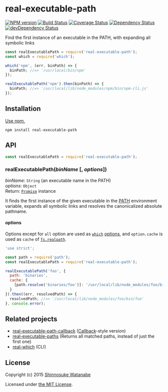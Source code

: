 # real-executable-path

[![NPM version](https://img.shields.io/npm/v/real-executable-path.svg)](https://www.npmjs.com/package/real-executable-path)
[![Build Status](https://travis-ci.org/shinnn/real-executable-path.svg?branch=master)](https://travis-ci.org/shinnn/real-executable-path)
[![Coverage Status](https://img.shields.io/coveralls/shinnn/real-executable-path.svg)](https://coveralls.io/github/shinnn/real-executable-path)
[![Dependency Status](https://david-dm.org/shinnn/real-executable-path.svg)](https://david-dm.org/shinnn/real-executable-path)
[![devDependency Status](https://david-dm.org/shinnn/real-executable-path/dev-status.svg)](https://david-dm.org/shinnn/real-executable-path#info=devDependencies)

Find the first instance of an executable in the PATH, with expanding all symbolic links

```javascript
const realExecutablePath = require('real-executable-path');
const which = require('which');

which('npm', (err, binPath) => {
  binPath; //=> '/usr/local/bin/npm'
});

realExecutablePath('npm').then(binPath) => {
  binPath; //=> '/usr/local/lib/node_modules/npm/bin/npm-cli.js'
});
```

## Installation

[Use npm.](https://docs.npmjs.com/cli/install)

```
npm install real-executable-path
```

## API

```javascript
const realExecutablePath = require('real-executable-path');
```

### realExecutablePath(*binName* [, *options*])

*binName*: `String` (an executable name in the PATH)  
*options*: `Object`  
Return: [`Promise`](http://www.ecma-international.org/ecma-262/6.0/#sec-promise-constructor) instance

It finds the first instance of the given executable in the [PATH](http://pubs.opengroup.org/onlinepubs/000095399/basedefs/xbd_chap08.html#tag_08_03) environment variable, expands all symbolic links and resolves the canonicalized absolute pathname.

#### options

Options except for `all` option are used as [`which`](https://github.com/npm/node-which) [options](https://github.com/npm/node-which#options), and `option.cache` is used as `cache` of [`fs.realpath`](https://nodejs.org/api/fs.html#fs_fs_realpath_path_cache_callback).

```javascript
'use strict';

const path = require('path');
const realExecutablePath = require('real-executable-path');

realExecutablePath('foo', {
  path: 'binaries',
  cache: {
    [path.resolve('binaries/foo')]: '/usr/local/lib/node_modules/foo/bin/foo'
  }
}).then((err, resolvedPath) => {
  resolvedPath; //=> '/usr/local/lib/node_modules/foo/bin/foo'
}, console.error);
```

## Related projects

* [real-executable-path-callback](https://github.com/shinnn/real-executable-path-callback) ([Callback](http://thenodeway.io/posts/understanding-error-first-callbacks/)-style version)
* [real-executable-paths](https://github.com/shinnn/real-executable-paths) (Returns all matched paths, instead of just the first one)
* [real-which](https://github.com/shinnn/real-which) (CLI)

## License

Copyright (c) 2015 [Shinnosuke Watanabe](https://github.com/shinnn)

Licensed under [the MIT License](./LICENSE).
